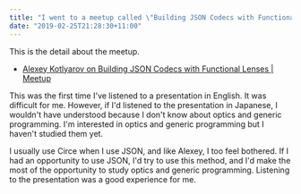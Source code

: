 ```yaml
---
title: "I went to a meetup called \"Building JSON Codecs with Functional Lenses\" with a presentation by Alexey Kotlyarov"
date: "2019-02-25T21:28:30+11:00"
---
```


This is the detail about the meetup.


- [Alexey Kotlyarov on Building JSON Codecs with Functional Lenses | Meetup](https://www.meetup.com/Melbourne-Scala-User-Group/events/258778805/)


This was the first time I've listened to a presentation in English. It was difficult for me. However, if I'd listened to the presentation in Japanese, I wouldn't have understood because I don't know about optics and generic programming. I'm interested in optics and generic programming but I haven't studied them yet.


I usually use Circe when I use JSON, and like Alexey, I too feel bothered. If I had an opportunity to use JSON, I'd try to use this method, and I'd make the most of the opportunity to study optics and generic programming. Listening to the presentation was a good experience for me.
